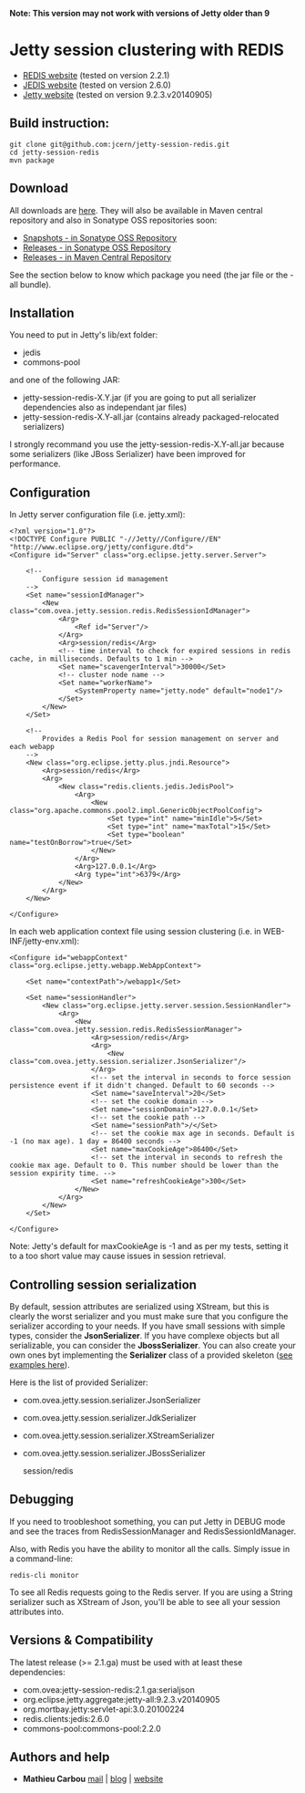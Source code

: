 **Note: This version may not work with versions of Jetty older than 9**

# Jetty session clustering with REDIS

* [REDIS website](http://redis.io/) (tested on version 2.2.1)
* [JEDIS website](https://github.com/xetorthio/jedis) (tested on version 2.6.0)
* [Jetty website](http://www.eclipse.org/jetty/) (tested on version 9.2.3.v20140905)

## Build instruction:

    git clone git@github.com:jcern/jetty-session-redis.git
    cd jetty-session-redis
    mvn package

## Download

All downloads are [here](https://github.com/Ovea/jetty-session-redis/downloads). They will also be available in Maven central repository and also in Sonatype OSS repositories soon:

* [Snapshots - in Sonatype OSS Repository](https://oss.sonatype.org/content/repositories/snapshots/com/ovea/jetty-session-redis/)
* [Releases - in Sonatype OSS Repository](https://oss.sonatype.org/content/repositories/releases/com/ovea/jetty-session-redis/)
* [Releases - in Maven Central Repository](http://repo2.maven.org/maven2/com/ovea/jetty-session-redis/)

See the section below to know which package you need (the jar file or the -all bundle).

## Installation

You need to put in Jetty's lib/ext folder:

* jedis
* commons-pool

and one of the following JAR:

* jetty-session-redis-X.Y.jar (if you are going to put all serializer dependencies also as independant jar files)
* jetty-session-redis-X.Y-all.jar (contains already packaged-relocated serializers)

I strongly recommand you use the jetty-session-redis-X.Y-all.jar because some serializers (like JBoss Serializer) have been improved for performance.

## Configuration

In Jetty server configuration file (i.e. jetty.xml):

    <?xml version="1.0"?>
    <!DOCTYPE Configure PUBLIC "-//Jetty//Configure//EN" "http://www.eclipse.org/jetty/configure.dtd">
    <Configure id="Server" class="org.eclipse.jetty.server.Server">

        <!--
            Configure session id management
        -->
        <Set name="sessionIdManager">
            <New class="com.ovea.jetty.session.redis.RedisSessionIdManager">
                <Arg>
                    <Ref id="Server"/>
                </Arg>
                <Arg>session/redis</Arg>
                <!-- time interval to check for expired sessions in redis cache, in milliseconds. Defaults to 1 min -->
                <Set name="scavengerInterval">30000</Set>
                <!-- cluster node name -->
                <Set name="workerName">
                    <SystemProperty name="jetty.node" default="node1"/>
                </Set>
            </New>
        </Set>

        <!--
            Provides a Redis Pool for session management on server and each webapp
        -->
        <New class="org.eclipse.jetty.plus.jndi.Resource">
            <Arg>session/redis</Arg>
            <Arg>
                <New class="redis.clients.jedis.JedisPool">
                    <Arg>
                        <New class="org.apache.commons.pool2.impl.GenericObjectPoolConfig">
                            <Set type="int" name="minIdle">5</Set>
                            <Set type="int" name="maxTotal">15</Set>
                            <Set type="boolean" name="testOnBorrow">true</Set>
                        </New>
                    </Arg>
                    <Arg>127.0.0.1</Arg>
                    <Arg type="int">6379</Arg>
                </New>
            </Arg>
        </New>

    </Configure>

In each web application context file using session clustering (i.e. in WEB-INF/jetty-env.xml):

    <Configure id="webappContext" class="org.eclipse.jetty.webapp.WebAppContext">

        <Set name="contextPath">/webapp1</Set>

        <Set name="sessionHandler">
            <New class="org.eclipse.jetty.server.session.SessionHandler">
                <Arg>
                    <New class="com.ovea.jetty.session.redis.RedisSessionManager">
                        <Arg>session/redis</Arg>
                        <Arg>
                            <New class="com.ovea.jetty.session.serializer.JsonSerializer"/>
                        </Arg>
                        <!-- set the interval in seconds to force session persistence event if it didn't changed. Default to 60 seconds -->
                        <Set name="saveInterval">20</Set>
                        <!-- set the cookie domain -->
                        <Set name="sessionDomain">127.0.0.1</Set>
                        <!-- set the cookie path -->
                        <Set name="sessionPath">/</Set>
                        <!-- set the cookie max age in seconds. Default is -1 (no max age). 1 day = 86400 seconds -->
                        <Set name="maxCookieAge">86400</Set>
                        <!-- set the interval in seconds to refresh the cookie max age. Default to 0. This number should be lower than the session expirity time. -->
                        <Set name="refreshCookieAge">300</Set>
                    </New>
                </Arg>
            </New>
        </Set>

    </Configure>

Note: Jetty's default for maxCookieAge is -1 and as per my tests, setting it to a too short value may cause issues in session retrieval.

## Controlling session serialization

By default, session attributes are serialized using XStream, but this is clearly the worst serializer and you must make sure that you configure the serializer according to your needs.
If you have small sessions with simple types, consider the <strong>JsonSerializer</strong>. If you have complexe objects but all serializable, you can consider the <strong>JbossSerializer</strong>.
You can also create your own ones byt implementing the <strong>Serializer</strong> class of a provided skeleton (<a href="https://github.com/Ovea/jetty-session-redis/tree/master/src/main/java/com/ovea/jetty/session/serializer">see examples here</a>).

Here is the list of provided Serializer:

* com.ovea.jetty.session.serializer.JsonSerializer
* com.ovea.jetty.session.serializer.JdkSerializer
* com.ovea.jetty.session.serializer.XStreamSerializer
* com.ovea.jetty.session.serializer.JBossSerializer

     <Set name="sessionHandler">
        <New class="org.eclipse.jetty.server.session.SessionHandler">
            <Arg>
                <New class="com.ovea.jetty.session.redis.RedisSessionManager">
                    <Arg>session/redis</Arg>
                    <Arg>
                        <New class="com.ovea.jetty.session.serializer.XStreamSerializer"/>
                    </Arg>
                    <Set name="idManager">
                        <Ref id="RedisSessionIdManager"/>
                    </Set>
                </New>
            </Arg>
        </New>
    </Set>

## Debugging

If you need to troobleshoot something, you can put Jetty in DEBUG mode and see the traces from RedisSessionManager and RedisSessionIdManager.

Also, with Redis you have the ability to monitor all the calls. Simply issue in a command-line:

    redis-cli monitor

To see all Redis requests going to the Redis server. If you are using a String serializer such as XStream of Json, you'll be able to see all your session attributes into.

## Versions & Compatibility

The latest release (>= 2.1.ga) must be used with at least these dependencies:

* com.ovea:jetty-session-redis:2.1.ga:serialjson
* org.eclipse.jetty.aggregate:jetty-all:9.2.3.v20140905
* org.mortbay.jetty:servlet-api:3.0.20100224
* redis.clients:jedis:2.6.0
* commons-pool:commons-pool:2.2.0

## Authors and help

* <strong>Mathieu Carbou</strong> [mail](mailto:mathieu.carbou@gmail.com) | [blog](http://blog.mycila.com/) | [website](http://www.mycila.com/)
